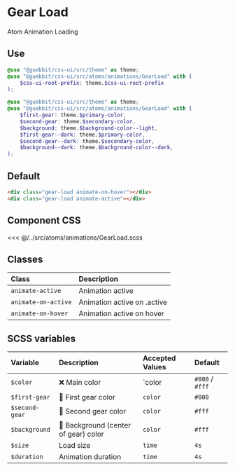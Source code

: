 # Gear Load
<Badge type="tip">Atom</Badge> <Badge type="info">Animation</Badge> <Badge type="info">Loading</Badge>

## Use

```scss
@use "@guebbit/css-ui/src/theme" as theme;
@use "@guebbit/css-ui/src/atoms/animations/GearLoad" with (
    $css-ui-root-prefix: theme.$css-ui-root-prefix
);
```

```scss
@use "@guebbit/css-ui/src/theme" as theme;
@use "@guebbit/css-ui/src/atoms/animations/GearLoad" with (
    $first-gear: theme.$primary-color,
    $second-gear: theme.$secondary-color,
    $background: theme.$background-color--light,
    $first-gear--dark: theme.$primary-color,
    $second-gear--dark: theme.$secondary-color,
    $background--dark: theme.$background-color--dark,
);
```

## Default

<div class="dev-section">
    <div class="gear-load animate-on-hover"></div>
    <div class="gear-load animate-active"></div>
</div>

```html
<div class="gear-load animate-on-hover"></div>
<div class="gear-load animate-active"></div>
```


## Component CSS

<<< @/../src/atoms/animations/GearLoad.scss


## Classes

| Class                   | Description                    |
|:------------------------|:-------------------------------|
| `animate-active`        | Animation active               |
| `animate-on-active`     | Animation active on .active    |
| `animate-on-hover`      | Animation active on hover      |


## SCSS variables

| Variable        | Description                                                      | Accepted Values | Default         |
|:----------------|:-----------------------------------------------------------------|:----------------|:----------------|
| `$color`        | :x: Main color                                                   | `color          | `#000` / `#fff` |
| `$first-gear`   | :first_quarter_moon_with_face: First gear color                  | `color`         | `#000`          |
| `$second-gear`  | :first_quarter_moon_with_face: Second gear color                 | `color`         | `#fff`          |
| `$background`   | :first_quarter_moon_with_face: Background (center of gear) color | `color`         | `#fff`          |
| `$size`         | Load size                                                        | `time`          | `4s`            |
| `$duration`     | Animation duration                                               | `time`          | `4s`            |


<style lang="scss">
@use "../docs/theme" as theme;
@use "../src/atoms/animations/GearLoad" with (
    $css-ui-root-prefix: theme.$css-ui-root-prefix
);
</style>